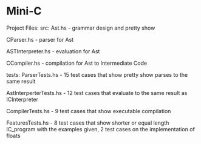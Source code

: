 # Mini-C

Project Files:
src:
Ast.hs - grammar design and pretty show

CParser.hs - parser for Ast

ASTInterpreter.hs - evaluation for Ast

CCompiler.hs - compilation for Ast to Intermediate Code

tests:
ParserTests.hs - 15 test cases that show pretty show parses to the same result

AstInterperterTests.hs - 12 test cases that evaluate to the same result as ICInterpreter

CompilerTests.hs - 9 test cases that show executable compilation 

FeaturesTests.hs - 8 test cases that show shorter or equal length IC_program with the examples given, 2 test cases on the implementation of floats

